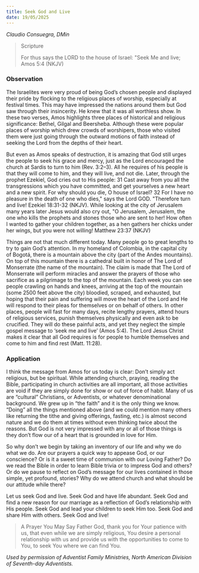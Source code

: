 ```yaml
---
title: Seek God and Live
date: 19/05/2025
---
```


_Claudio Consuegra, DMin_

> <p>Scripture</p>
> For thus says the LORD to the house of Israel: "Seek Me and live; Amos 5:4 (NKJV)

### Observation

The Israelites were very proud of being God’s chosen people and displayed their pride by flocking to the religious places of worship, especially at festival times. This may have impressed the nations around them but God saw through their insincerity. He knew that it was all worthless show. In these two verses, Amos highlights three places of historical and religious significance: Bethel, Gilgal and Beersheba. Although these were popular places of worship which drew crowds of worshipers, those who visited them were just going through the outward motions of faith instead of seeking the Lord from the depths of their heart.

But even as Amos speaks of destruction, it is amazing that God still urges the people to seek his grace and mercy, just as the Lord encouraged the church at Sardis to turn to him (Rev. 3:2–3). All he requires of his people is that they will come to him, and they will live, and not die. Later, through the prophet Ezekiel, God cries out to His people: 31 Cast away from you all the transgressions which you have committed, and get yourselves a new heart and a new spirit. For why should you die, O house of Israel? 32 For I have no pleasure in the death of one who dies," says the Lord GOD. "Therefore turn and live! Ezekiel 18:31-32 (NKJV). While looking at the city of Jerusalem many years later Jesus would also cry out, "O Jerusalem, Jerusalem, the one who kills the prophets and stones those who are sent to her! How often I wanted to gather your children together, as a hen gathers her chicks under her wings, but you were not willing! Matthew 23:37 (NKJV)

Things are not that much different today. Many people go to great lengths to try to gain God’s attention. In my homeland of Colombia, in the capital city of Bogotá, there is a mountain above the city (part of the Andes mountains). On top of this mountain there is a cathedral built in honor of The Lord of Monserrate (the name of the mountain). The claim is made that The Lord of Monserrate will perform miracles and answer the prayers of those who sacrifice as a pilgrimage to the top of the mountain. Each week you can see people crawling on hands and knees, arriving at the top of the mountain (some 2500 feet above the city) bloodied, scraped, and exhausted, but hoping that their pain and suffering will move the heart of the Lord and He will respond to their pleas for themselves or on behalf of others. In other places, people will fast for many days, recite lengthy prayers, attend hours of religious services, punish themselves physically and even ask to be crucified. They will do these painful acts, and yet they neglect the simple gospel message to ‘seek me and live’ (Amos 5:4). The Lord Jesus Christ makes it clear that all God requires is for people to humble themselves and come to him and find rest (Matt. 11:28).

### Application

I think the message from Amos for us today is clear: Don’t simply act religious, but be spiritual. While attending church, praying, reading the Bible, participating in church activities are all important, all those activities are void if they are simply done for show or out of force of habit. Many of us are “cultural” Christians, or Adventists, or whatever denominational background. We grew up in “the faith” and it is the only thing we know. “Doing” all the things mentioned above (and we could mention many others like returning the tithe and giving offerings, fasting, etc.) is almost second nature and we do them at times without even thinking twice about the reasons. But God is not very impressed with any or all of those things is they don’t flow our of a heart that is grounded in love for Him.

So why don’t we begin by taking an inventory of our life and why we do what we do. Are our prayers a quick way to appease God, or our conscience? Or is it a sweet time of communion with our Loving Father? Do we read the Bible in order to learn Bible trivia or to impress God and others? Or do we pause to reflect on God’s message for our lives contained in those simple, yet profound, stories? Why do we attend church and what should be our attitude while there?

Let us seek God and live. Seek God and have life abundant. Seek God and find a new reason for our marriage as a reflection of God’s relationship with His people. Seek God and lead your children to seek Him too. Seek God and share Him with others. Seek God and live!

> <callout>A Prayer You May Say</callout>
> Father God, thank you for Your patience with us, that even while we are simply religious, You desire a personal relationship with us and provide us with the opportunities to come to You, to seek You where we can find You.

_Used by permission of Adventist Family Ministries, North American Division of Seventh-day Adventists._